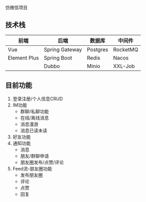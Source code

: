 仿微信项目

## 技术栈

| 前端         | 后端                 | 数据库  | 中间件  |
| ------------ | -------------------- | ------- | ------- |
| Vue          | Spring Gateway       | Postgres| RocketMQ|
| Element Plus | Spring Boot          | Redis   | Nacos   |
|              | Dubbo                | Minio   | XXL-Job |

## 目前功能

1. 登录注册/个人信息CRUD
2. IM功能
   - 群聊/私聊功能
   - 在线/离线消息
   - 消息漫游
   - 消息已读未读
3. 好友功能
4. 通知功能
   - 消息
   - 朋友/群聊申请
   - 朋友圈发布/点赞/评论
5. Feed流-朋友圈功能
   - 发布朋友圈
   - 评论
   - 点赞
   - 回复
